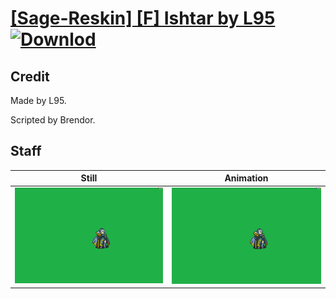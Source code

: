 # [\[Sage-Reskin\] \[F\] Ishtar by L95](./) [![Downlod](https://img.shields.io/badge/Download--red?style=social&logo=github)](https://minhaskamal.github.io/DownGit/#/home?url=https://github.com/Klokinator/FE-Repo/tree/main/Battle%20Animations%2FMagi%20-%20Nature-Type%2F%5BSage-Reskin%5D%20%5BF%5D%20Ishtar%20by%20L95%2F7.%20Staff)

## Credit

Made by L95.

Scripted by Brendor.

## Staff

| Still | Animation |
| :---: | :-------: |
| ![Staff still](./Staff_000.png) | ![Staff animation](./Staff.gif) |
